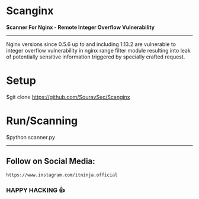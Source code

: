 # Scanginx
**Scanner For Nginx - Remote Integer Overflow Vulnerability**

---

Nginx versions since 0.5.6 up to and including 1.13.2 are vulnerable to integer overflow vulnerability in nginx range filter module resulting into leak of potentially sensitive information triggered by specially crafted request.

# Setup
 $git clone https://github.com/SouravSec/Scanginx
 
 # Run/Scanning
  $python scanner.py <URL>
  
  ---
 ## Follow on Social Media:
    https://www.instagram.com/itninja.official
    
 ###                                                       HAPPY HACKING :+1:
 
